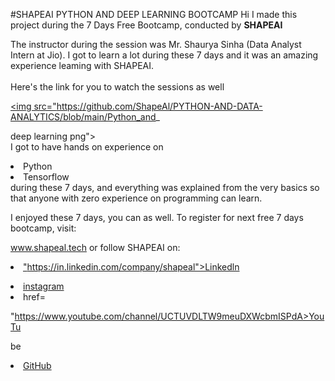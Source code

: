 #SHAPEAI PYTHON AND DEEP LEARNING BOOTCAMP Hi I made this project during the 7 Days Free Bootcamp, conducted by <b> SHAPEAI </b>

The instructor during the session was Mr. Shaurya Sinha (Data Analyst Intern at Jio). I got to learn a lot during these 7 days and it was an amazing experience leaming with SHAPEAI. <br><br>Here's the link for you to watch the sessions as well<br> <a href="https://www.youtube.com/playlist?list=PL7z18TDRnbune5TnrfBgFbxT87E98cf09">

<img src="https://github.com/ShapeAl/PYTHON-AND-DATA-ANALYTICS/blob/main/Python_and_

deep learning png"> </a> <br>I got to have hands on experience on

<li>Python

<li>Tensorflow <Deep Learning

<br>during these 7 days, and everything was explained from the very basics so that anyone with zero experience on programming can learn.

I enjoyed these 7 days, you can as well. To register for next free 7 days bootcamp, visit:

www.shapeal.tech or follow SHAPEAI on:

<li><a href=

"https://in.linkedin.com/company/shapeal">Linkedln</a>

<li><a href "https://www.instagram.com/shape.al/?hl=en">instagram</a>

<li><a

href=

"https://www.youtube.com/channel/UCTUVDLTW9meuDXWcbmISPdA>YouTu

be</a>

<li><a href "https://github.com/shapeal">GitHub</a>
